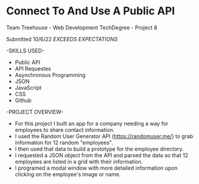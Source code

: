 # Connect To And Use A Public API
Team Treehouse - Web Development TechDegree - Project 8

Submitted 10/6/22 *EXCEEDS EXPECTATIONS*

-SKILLS USED-
* Public API
* API Requestes
* Asynchronous Programming
* JSON
* JavaScript
* CSS
* Github

-PROJECT OVERVIEW-
* For this project I built an app for a company needing a way for employees to share contact information.
* I used the Random User Generator API (https://randomuser.me/) to grab information for 12 random "employees".
* I then used that data to build a prototype for the employee directory.
* I requested a JSON object from the API and parsed the data so that 12 employees are listed in a grid with their information.
* I programed a modal window with more detailed information upon clicking on the employee's image or name.
